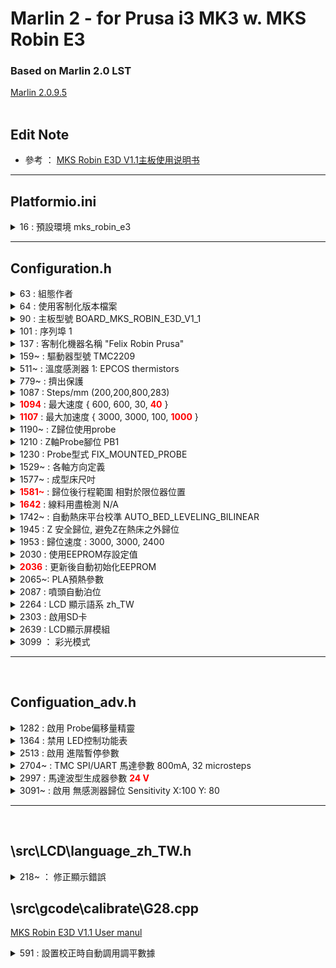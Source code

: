 # Marlin 2  - for Prusa i3 MK3 w. MKS Robin E3
### Based on Marlin 2.0 LST
[Marlin 2.0.9.5](https://github.com/MarlinFirmware/Marlin/tree/2.0.9.5)
<br>
<br>


## **Edit Note**  

  + 參考 ： [MKS Robin E3D V1.1主板使用说明书](https://blog.csdn.net/gjy_skyblue/article/details/119418639?spm=1001.2014.3001.5501)
---
## Platformio.ini
<details><summary>
    16 : 
    預設環境 mks_robin_e3
    </summary>
    <pre>
        default_envs = mks_robin_e3
    </pre>
</details>

---
## Configuration.h
<details><summary>63 : 組態作者</summary>
    誰改了這個檔案
</details>
<details><summary>64 : 使用客制化版本檔案</summary>
    <pre>#define CUSTOM_VERSION_FILE Version.h</pre>
</details>
<details><summary>90 : 主板型號 BOARD_MKS_ROBIN_E3D_V1_1</summary>
    <pre>#define MOTHERBOARD BOARD_MKS_ROBIN_E3D_V1_1</pre>
</details>
<details><summary>101 : 序列埠 1</summary>
    <pre>#define SERIAL_PORT 1</pre>
</details>
<details><summary>137 : 客制化機器名稱 "Felix Robin Prusa"</summary>
    <pre>#define CUSTOM_MACHINE_NAME "Felix Robin Prusa"</pre>
</details>
<details><summary>159~ : 驅動器型號 TMC2209</summary>
    <pre>
    #define X_DRIVER_TYPE  TMC2209
    #define Y_DRIVER_TYPE  TMC2209
    #define Z_DRIVER_TYPE  TMC2209
    #define E0_DRIVER_TYPE TMC2209
    </pre>
</details>
<details><summary>511~ : 溫度感測器  1: EPCOS thermistors</summary>
    <pre>
    #define TEMP_SENSOR_0 1
    #define TEMP_SENSOR_BED 1
    </pre>
</details>
<details><summary>779~ : 擠出保護  </summary>
    <pre>
    //#define PREVENT_COLD_EXTRUSION
    #define EXTRUDE_MINTEMP 170

    #define PREVENT_LENGTHY_EXTRUDE
    #define EXTRUDE_MAXLENGTH 200
    </pre>
</details>
<details><summary>1087 : Steps/mm (200,200,800,283)</summary>
    <pre>#define DEFAULT_AXIS_STEPS_PER_UNIT   { 200, 200, 800, 283 }</pre>
</details>
<details>
    <summary>
    <font color="red"><strong>1094</strong></font> : 
    最大速度 { 600, 600, 30, <font color="red"><strong>40</strong></font> }
    </summary>
    <pre>
        #原始值
        #define DEFAULT_MAX_FEEDRATE          { 600, 600, 30, 80 }
    </pre>   
</details>
<details><summary> 
    <font color="red"><strong>1107</strong></font> : 
    最大加速度 { 3000, 3000, 100, <font color="red"><strong>1000</strong></font> }
    </summary>
    <pre>#define DEFAULT_MAX_ACCELERATION      { 3000, 3000, 100, 10000 }</pre>
</details>
<details><summary>1190~ : Z歸位使用probe</summary>
    <pre>
    //#define Z_MIN_PROBE_USES_Z_MIN_ENDSTOP_PIN
    #define USE_PROBE_FOR_Z_HOMING
    </pre>
</details>   
<details><summary>1210 : Z軸Probe腳位  PB1</summary>
    <pre>#define Z_MIN_PROBE_PIN PB1</pre>
</details>
<details><summary>1230 : Probe型式 FIX_MOUNTED_PROBE</summary>
    <pre>#define FIX_MOUNTED_PROBE</pre>
</details>
<details><summary>1529~ : 各軸方向定義</summary>
    <pre>
    #define INVERT_X_DIR true
    #define INVERT_Y_DIR true
    #define INVERT_Z_DIR false
    </pre>
</details>
<details><summary>1577~ : 成型床尺吋</summary>
    <pre>
    #define X_BED_SIZE 230
    #define Y_BED_SIZE 210
    </pre>
</details>
<details>
    <summary>
        <strong><font color="red">1581~</font></strong> : 
        歸位後行程範圍 相對於限位器位置
    </summary>
    <pre>
    #define X_MIN_POS -10
    #define Y_MIN_POS -5
    #define Z_MIN_POS 0
    #define X_MAX_POS X_BED_SIZE
    #define Y_MAX_POS Y_BED_SIZE
    #define Z_MAX_POS 205
    </pre>
</details>
<details>
    <summary>
        <font color=red><strong>1642</strong></font>
         : 線料用盡檢測   N/A
    </summary>
    <pre>#define FILAMENT_RUNOUT_SENSOR</pre>
</details>
<details><summary>1742~ : 自動熱床平台校準 AUTO_BED_LEVELING_BILINEAR </summary>
    <pre>
    //#define AUTO_BED_LEVELING_3POINT
    //#define AUTO_BED_LEVELING_LINEAR
    #define AUTO_BED_LEVELING_BILINEAR
    //#define AUTO_BED_LEVELING_UBL
    //#define MESH_BED_LEVELING
    </pre>
</details>
<details><summary>1945 : Z 安全歸位, 避免Z在熱床之外歸位</summary>
    <pre>#define Z_SAFE_HOMING</pre>
</details>
<details><summary>1953 : 歸位速度 : 3000, 3000, 2400</summary>
    <pre>#define HOMING_FEEDRATE_MM_M { (50*60), (50*60), (40*60) }</pre>
</details>
<details><summary>2030 : 使用EEPROM存設定值</summary>
    <pre>#define EEPROM_SETTINGS</pre>
</details>
<details>
    <summary>
        <strong><font color="red">2036</font></strong> : 
        更新後自動初始化EEPROM</summary>
    <pre>#define EEPROM_INIT_NOW</pre>
</details>
<details><summary>2065~: PLA預熱參數</summary>
    <pre>
    #define PREHEAT_1_LABEL       "PLA"
    #define PREHEAT_1_TEMP_HOTEND 185
    #define PREHEAT_1_TEMP_BED     60
    #define PREHEAT_1_TEMP_CHAMBER 35
    #define PREHEAT_1_FAN_SPEED     0
    </pre>
</details>
<details><summary>2087 : 噴頭自動泊位</summary>
<pre>#define NOZZLE_PARK_FEATURE</pre>
</details>

<details><summary>2264 : LCD 顯示語系 zh_TW</summary>
<pre>#define LCD_LANGUAGE zh_TW</pre>
</details>
<details><summary>2303 : 啟用SD卡</summary>
    <pre>#define SDSUPPORT</pre>
</details>
<details><summary>2639 : LCD顯示屏模組</summary>
<pre>#define MKS_MINI_12864_V3</pre>
</details>
<details><summary>3099 ： 彩光模式</summary>
    <pre>
    #define NEOPIXEL_LED
    #if ENABLED(NEOPIXEL_LED)
    #define NEOPIXEL_TYPE          NEO_RGB 
    </pre>
</details>

---
<br>

## Configuation_adv.h

<details><summary>
    1282 :
    啟用 Probe偏移量精靈
    </summary>
    <pre>
    #define PROBE_OFFSET_WIZARD       
    #if ENABLED(PROBE_OFFSET_WIZARD)
        #define PROBE_OFFSET_WIZARD_START_Z -4.0
        //#define PROBE_OFFSET_WIZARD_XY_POS { X_CENTER, Y_CENTER }
    </pre>
</details>

<details><summary>
    1364 : 
    禁用 LED控制功能表
    </summary>
    <pre>
        //#define LED_CONTROL_MENU
    </pre>
</details>

<details><summary>
    2513 : 
    啟用 進階暫停參數
    </summary>
    <pre>#define ADVANCED_PAUSE_FEATURE</pre>
</details>

<details><summary>
    2704~
    : TMC SPI/UART 馬達參數
    800mA, 32 microsteps
    </summary>
    <pre>
#if HAS_TRINAMIC_CONFIG

  #define HOLD_MULTIPLIER    0.5  // Scales down the holding current from run current

  /**
   * Interpolate microsteps to 256
   * Override for each driver with <driver>_INTERPOLATE settings below
   */
  #define INTERPOLATE      true

  #if AXIS_IS_TMC(X)
    #define X_CURRENT       800        // (mA) RMS current. Multiply by 1.414 for peak current.
    #define X_CURRENT_HOME  X_CURRENT  // (mA) RMS current for sensorless homing
    #define X_MICROSTEPS     32        // 0..256
    #define X_RSENSE          0.11
    #define X_CHAIN_POS      -1        // -1..0: Not chained. 1: MCU MOSI connected. 2: Next in chain, ...
    //#define X_INTERPOLATE  true      // Enable to override 'INTERPOLATE' for the X axis
    //#define X_HOLD_MULTIPLIER 0.5    // Enable to override 'HOLD_MULTIPLIER' for the X axis
  #endif

  #if AXIS_IS_TMC(Y)
    #define Y_CURRENT       800
    #define Y_CURRENT_HOME  Y_CURRENT
    #define Y_MICROSTEPS     32
    #define Y_RSENSE          0.11
    #define Y_CHAIN_POS      -1
    //#define Y_INTERPOLATE  true
    //#define Y_HOLD_MULTIPLIER 0.5
  #endif

  #if AXIS_IS_TMC(Z)
    #define Z_CURRENT       800
    #define Z_CURRENT_HOME  Z_CURRENT
    #define Z_MICROSTEPS     32
    #define Z_RSENSE          0.11
    #define Z_CHAIN_POS      -1
    //#define Z_INTERPOLATE  true
    //#define Z_HOLD_MULTIPLIER 0.5
  #endif

  #if AXIS_IS_TMC(E0)
    #define E0_CURRENT      800
    #define E0_MICROSTEPS    32
    #define E0_RSENSE         0.11
    #define E0_CHAIN_POS     -1
    //#define E0_INTERPOLATE true
    //#define E0_HOLD_MULTIPLIER 0.5
  #endif
    </pre>
</details>

<details><summary>
    2997
    : 馬達波型生成器參數 <strong><font color="red">24 V</font></strong>
    </summary>
    <pre>#define CHOPPER_TIMING  CHOPPER_DEFAULT_24V</pre>
</details>

<details><summary>
    3091~
    : 啟用 無感測器歸位
    Sensitivity X:100 Y: 80
    </summary>
    <pre>
    #define SENSORLESS_HOMING // StallGuard capable drivers only
        #define X_STALL_SENSITIVITY  100
        #define Y_STALL_SENSITIVITY  80
    </pre>
</details>

---
<br>

## \src\LCD\language_zh_TW.h
<details><summary>
    218~
    ： 修正顯示錯誤
    </summary>
    <pre>
  LSTR MSG_MOVE_X                         = _UxGT("Move X");     // "Move X"
  LSTR MSG_MOVE_Y                         = _UxGT("Move Y");     // "Move Y"
  LSTR MSG_MOVE_Z                         = _UxGT("Move Z");     // "Move Z"
  LSTR MSG_MOVE_N                         = _UxGT("Move @");     // "Move @"
    </pre>
</details>

## \src\gcode\calibrate\G28.cpp
[MKS Robin E3D V1.1 User manul](https://blog.csdn.net/gjy_skyblue/article/details/119418639?spm=1001.2014.3001.5501)
<details><summary>
    591 : 
    設置校正時自動調用調平數據 
    </summary>
    <pre>set_bed_leveling_enabled(true);</pre>
</details>